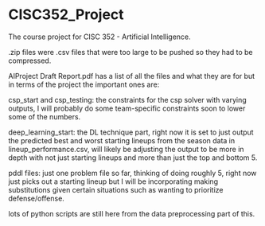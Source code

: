 # CISC352_Project
The course project for CISC 352 - Artificial Intelligence.

.zip files were .csv files that were too large to be pushed so they had to be compressed.

AIProject Draft Report.pdf has a list of all the files and what they are for but in terms of the project the important ones are:

csp_start and csp_testing: the constraints for the csp solver with varying outputs, I will probably do some team-specific constraints soon to lower some of the numbers.

deep_learning_start: the DL technique part, right now it is set to just output the predicted best and worst starting lineups from the season data in lineup_performance.csv, will likely be adjusting the output to be more in depth with not just starting lineups and more than just the top and bottom 5.

pddl files: just one problem file so far, thinking of doing roughly 5, right now just picks out a starting lineup but I will be incorporating making substitutions given certain situations such as wanting to prioritize defense/offense.

lots of python scripts are still here from the data preprocessing part of this.